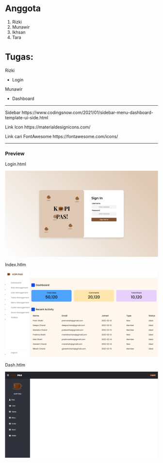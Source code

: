 # Anggota
1. Rizki
2. Munawir
3. Ikhsan
4. Tara

# Tugas:
<p1>Rizki</p1>
- Login

<p1>Munawir</p1>
- Dashboard

--------------------------------------------------------
<p>Sidebar https://www.codingsnow.com/2021/01/sidebar-menu-dashboard-template-ui-side.html</p>

<p>Link Icon https://materialdesignicons.com/</p>

<p>Link cari FontAwesome https://fontawesome.com/icons/</p>

--------------------------------------------------------

<h3>Preview</h3>
<p>Login.html</p>

<img src="Preview/Login.png" />

<p>Index.htlm</p>

<img src="Preview/index.png" />

<p>Dash.htlm</p>

<img src="Preview/dash.png" />
